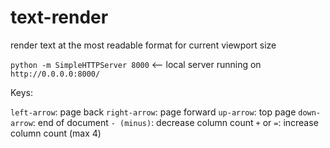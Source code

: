 # text-render
render text at the most readable format for current viewport size

`python -m SimpleHTTPServer 8000` <-- local server running on `http://0.0.0.0:8000/`

Keys:

`left-arrow`: page back
`right-arrow`: page forward
`up-arrow`: top page
`down-arrow`: end of document
`- (minus)`: decrease column count
`+` or `=`: increase column count (max 4)